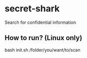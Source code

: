 # secret-shark
Search for confidential information

## How to run? (Linux only)

bash init.sh /folder/you/want/to/scan
